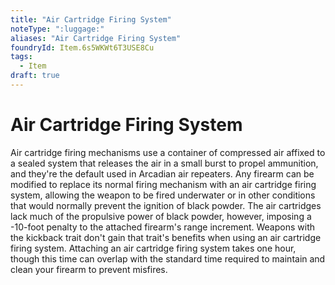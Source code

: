 ```yaml
---
title: "Air Cartridge Firing System"
noteType: ":luggage:"
aliases: "Air Cartridge Firing System"
foundryId: Item.6s5WKWt6T3USE8Cu
tags:
  - Item
draft: true
---
```


# Air Cartridge Firing System

Air cartridge firing mechanisms use a container of compressed air affixed to a sealed system that releases the air in a small burst to propel ammunition, and they're the default used in Arcadian air repeaters. Any firearm can be modified to replace its normal firing mechanism with an air cartridge firing system, allowing the weapon to be fired underwater or in other conditions that would normally prevent the ignition of black powder. The air cartridges lack much of the propulsive power of black powder, however, imposing a -10-foot penalty to the attached firearm's range increment. Weapons with the kickback trait don't gain that trait's benefits when using an air cartridge firing system. Attaching an air cartridge firing system takes one hour, though this time can overlap with the standard time required to maintain and clean your firearm to prevent misfires.
